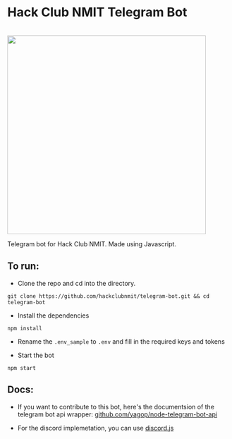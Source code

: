 <p align="center"> 
<h1> Hack Club NMIT Telegram Bot </h1> <br>
<img src="https://cdn.jsdelivr.net/gh/hackclub/meta@fc4c0d220426eb53a176e656ae7700d9dcd0b2c5/logos/hack_club_red_text.svg" width="450">
</p>

Telegram bot for Hack Club NMIT. Made using Javascript.

## To run:

-   Clone the repo and cd into the directory.

```
git clone https://github.com/hackclubnmit/telegram-bot.git && cd telegram-bot
```

-   Install the dependencies

```
npm install
```

-   Rename the `.env_sample` to `.env` and fill in the required keys and tokens

-   Start the bot

```
npm start
```

## Docs:

-   If you want to contribute to this bot, here's the documentsion of the telegram bot api wrapper: [github.com/yagop/node-telegram-bot-api](https://github.com/yagop/node-telegram-bot-api)

-   For the discord implemetation, you can use [discord.js](https://discord.js.org)
